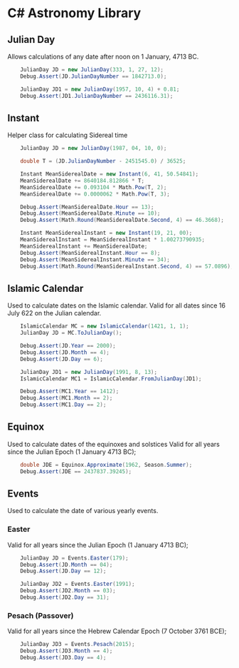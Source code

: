 ﻿# C# Astronomy Library

## Julian Day
Allows calculations of any date after noon on 1 January, 4713 BC.

```csharp
    JulianDay JD = new JulianDay(333, 1, 27, 12);
    Debug.Assert(JD.JulianDayNumber == 1842713.0);

    JulianDay JD1 = new JulianDay(1957, 10, 4) + 0.81;
    Debug.Assert(JD1.JulianDayNumber == 2436116.31);
```

## Instant
Helper class for calculating Sidereal time

```csharp
	JulianDay JD = new JulianDay(1987, 04, 10, 0);

    double T = (JD.JulianDayNumber - 2451545.0) / 36525;

    Instant MeanSiderealDate = new Instant(6, 41, 50.54841);
    MeanSiderealDate += 8640184.812866 * T;
    MeanSiderealDate += 0.093104 * Math.Pow(T, 2);
    MeanSiderealDate += 0.0000062 * Math.Pow(T, 3);

    Debug.Assert(MeanSiderealDate.Hour == 13);
    Debug.Assert(MeanSiderealDate.Minute == 10);
    Debug.Assert(Math.Round(MeanSiderealDate.Second, 4) == 46.3668);

    Instant MeanSiderealInstant = new Instant(19, 21, 00);
    MeanSiderealInstant = MeanSiderealInstant * 1.00273790935;
    MeanSiderealInstant += MeanSiderealDate;
    Debug.Assert(MeanSiderealInstant.Hour == 8);
    Debug.Assert(MeanSiderealInstant.Minute == 34);
    Debug.Assert(Math.Round(MeanSiderealInstant.Second, 4) == 57.0896);
```

## Islamic Calendar
Used to calculate dates on the Islamic calendar.
Valid for all dates since 16 July 622 on the Julian calendar.
```csharp
    IslamicCalendar MC = new IslamicCalendar(1421, 1, 1);
    JulianDay JD = MC.ToJulianDay();

    Debug.Assert(JD.Year == 2000);
    Debug.Assert(JD.Month == 4);
    Debug.Assert(JD.Day == 6);

    JulianDay JD1 = new JulianDay(1991, 8, 13);
    IslamicCalendar MC1 = IslamicCalendar.FromJulianDay(JD1);

    Debug.Assert(MC1.Year == 1412);
    Debug.Assert(MC1.Month == 2);
    Debug.Assert(MC1.Day == 2);
```

## Equinox
Used to calculate dates of the equinoxes and solstices
Valid for all years since the Julian Epoch (1 January 4713 BC);
```csharp
    double JDE = Equinox.Approximate(1962, Season.Summer);
    Debug.Assert(JDE == 2437837.39245);
```

## Events
Used to calculate the date of various yearly events.

### Easter
Valid for all years since the Julian Epoch (1 January 4713 BC);

```csharp
	JulianDay JD = Events.Easter(179);
	Debug.Assert(JD.Month == 04);
	Debug.Assert(JD.Day == 12);

	JulianDay JD2 = Events.Easter(1991);
	Debug.Assert(JD2.Month == 03);
	Debug.Assert(JD2.Day == 31);
```

### Pesach (Passover)
Valid for all years since the Hebrew Calendar Epoch (7 October 3761 BCE);

```csharp
	JulianDay JD3 = Events.Pesach(2015);
    Debug.Assert(JD3.Month == 4);
    Debug.Assert(JD3.Day == 4);
```
